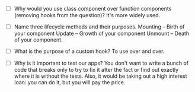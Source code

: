 - [ ] Why would you use class component over function components (removing hooks from the question)?
        It's more widely used.

- [ ] Name three lifecycle methods and their purposes.
        Mounting – Birth of your component
        Update – Growth of your component 
        Unmount – Death of your component.


- [ ] What is the purpose of a custom hook?
        To use over and over.


- [ ] Why is it important to test our apps?
        You don't want to write a bunch of code that breaks only to try to fix it after the fact or find out exactly where it is without the tests. Also, it would be taking out a high interest loan: you can do it, but you will pay the price.
